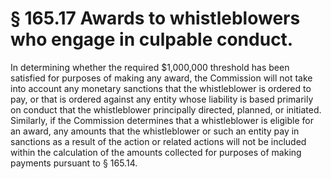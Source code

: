 # § 165.17   Awards to whistleblowers who engage in culpable conduct.

In determining whether the required $1,000,000 threshold has been satisfied for purposes of making any award, the Commission will not take into account any monetary sanctions that the whistleblower is ordered to pay, or that is ordered against any entity whose liability is based primarily on conduct that the whistleblower principally directed, planned, or initiated. Similarly, if the Commission determines that a whistleblower is eligible for an award, any amounts that the whistleblower or such an entity pay in sanctions as a result of the action or related actions will not be included within the calculation of the amounts collected for purposes of making payments pursuant to § 165.14.




